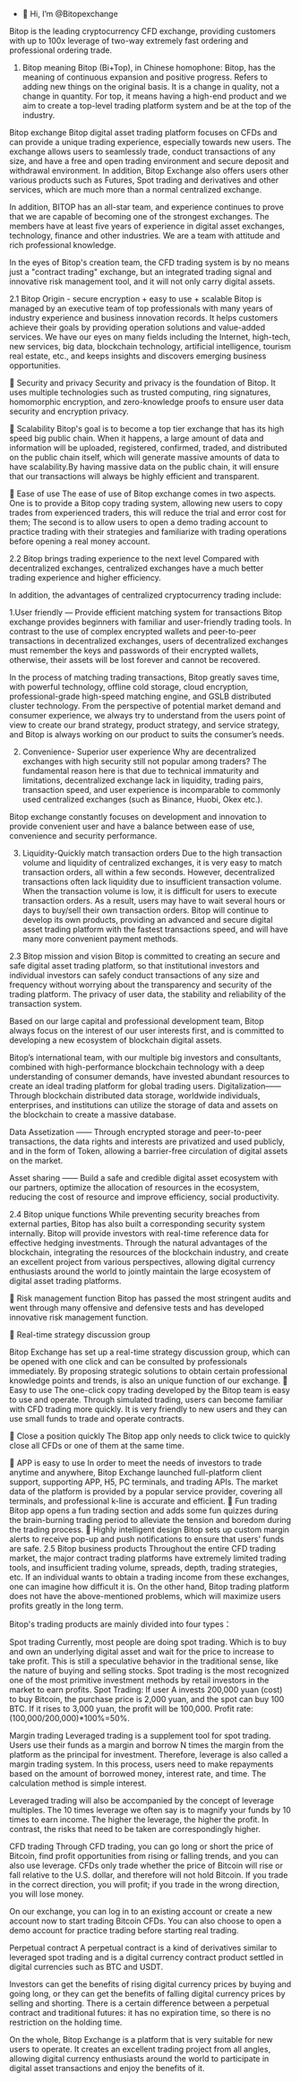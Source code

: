 - 👋 Hi, I’m @Bitopexchange

Bitop is the leading cryptocurrency CFD exchange, providing customers with up to 100x leverage of two-way extremely fast ordering and professional ordering trade.


1. Bitop meaning
Bitop (Bi+Top), in Chinese homophone: Bitop, has the meaning of continuous expansion and positive progress. Refers to adding new things on the original basis. It is a change in quality, not a change in quantity. For top, it means having a high-end product and we aim to create a top-level trading platform system and be at the top of the industry.

Bitop exchange
Bitop digital asset trading platform focuses on CFDs and can provide a unique trading experience, especially towards new users. The exchange allows users to seamlessly trade, conduct transactions of any size, and have a free and open trading environment and secure deposit and withdrawal environment. In addition, Bitop Exchange also offers users other various products such as Futures, Spot trading and derivatives and other services, which are much more than a normal centralized exchange.

In addition, BITOP has an all-star team, and experience continues to prove that we are capable of becoming one of the strongest exchanges. The members have at least five years of experience in digital asset exchanges, technology, finance and other industries. We are a team with attitude and rich professional knowledge.

In the eyes of Bitop's creation team, the CFD trading system is by no means just a "contract trading" exchange, but an integrated trading signal and innovative risk management tool, and it will not only carry digital assets.

2.1 Bitop Origin - secure encryption + easy to use + scalable
Bitop is managed by an executive team of top professionals with many years of industry experience and business innovation records. It helps customers achieve their goals by providing operation solutions and value-added services. We have our eyes on many fields including the Internet, high-tech, new services, big data, blockchain technology, artificial intelligence, tourism real estate, etc., and keeps insights and discovers emerging business opportunities. 

	Security and privacy
Security and privacy is the foundation of Bitop. It uses multiple technologies such as trusted computing, ring signatures, homomorphic encryption, and zero-knowledge proofs to ensure user data security and encryption privacy.

	Scalability 
Bitop's goal is to become a top tier exchange that has its high speed big public chain. When it happens, a large amount of data and information will be uploaded, registered, confirmed, traded, and distributed on the public chain itself, which will generate massive amounts of data to have scalability.By having massive data on the public chain, it will ensure that our transactions will always be highly efficient and transparent.

	Ease of use
The ease of use of Bitop exchange comes in two aspects. One is to provide a Bitop copy trading system, allowing new users to copy trades from experienced traders, this will reduce the trial and error cost for them; The second is to allow users to open a demo trading account to practice trading with their strategies and familiarize with trading operations before opening a real money account. 

2.2 Bitop brings trading experience to the next level
Compared with decentralized exchanges, centralized exchanges have a much better trading experience and higher efficiency. 

In addition, the advantages of centralized cryptocurrency trading include:

1.User friendly — Provide efficient matching system for transactions
Bitop exchange provides beginners with familiar and user-friendly trading tools. In contrast to the use of complex encrypted wallets and peer-to-peer transactions in decentralized exchanges, users of decentralized exchanges must remember the keys and passwords of their encrypted wallets, otherwise, their assets will be lost forever and cannot be recovered.

In the process of matching trading transactions, Bitop greatly saves time, with powerful technology, offline cold storage, cloud encryption, professional-grade high-speed matching engine, and GSLB distributed cluster technology. From the perspective of potential market demand and consumer experience, we always try to understand from the users point of view to create our brand strategy, product strategy, and service strategy, and Bitop is always working on our product to suits the consumer’s needs.

2. Convenience- Superior user experience
Why are decentralized exchanges with high security still not popular among traders? The fundamental reason here is that due to technical immaturity and limitations, decentralized exchange lack in liquidity, trading pairs, transaction speed, and user experience is incomparable to commonly used centralized exchanges (such as Binance, Huobi, Okex etc.).

Bitop exchange constantly focuses on development and innovation to provide convenient user and have a balance between ease of use, convenience and security performance.

3. Liquidity-Quickly match transaction orders
Due to the high transaction volume and liquidity of centralized exchanges, it is very easy to match transaction orders, all within a few seconds. However, decentralized transactions often lack liquidity due to insufficient transaction volume. When the transaction volume is low, it is difficult for users to execute transaction orders. As a result, users may have to wait several hours or days to buy/sell their own transaction orders.
Bitop will continue to develop its own products, providing an advanced and secure digital asset trading platform with the fastest transactions speed, and will have many more convenient payment methods.

2.3 Bitop mission and vision 
Bitop is committed to creating an secure and safe digital asset trading platform, so that institutional investors and individual investors can safely conduct transactions of any size and frequency without worrying about the transparency and security of the trading platform. The privacy of user data, the stability and reliability of the transaction system.

Based on our large capital and professional development team, Bitop always focus on the interest of our user interests first, and is committed to developing a new ecosystem of blockchain digital assets.

Bitop’s international team, with our multiple big investors and consultants, combined with high-performance blockchain technology with a deep understanding of consumer demands, have invested abundant resources to create an ideal trading platform for global trading users.
Digitalization——Through blockchain distributed data storage, worldwide individuals, enterprises, and institutions can utilize the storage of data and assets on the blockchain to create a massive database.

Data Assetization —— Through encrypted storage and peer-to-peer transactions, the data rights and interests are privatized and used publicly, and in the form of Token, allowing a barrier-free circulation of digital assets on the market.

Asset sharing —— Build a safe and credible digital asset ecosystem with our partners, optimize the allocation of resources in the ecosystem, reducing the cost of resource and improve efficiency, social productivity.

2.4 Bitop unique functions
While preventing security breaches from external parties, Bitop has also built a corresponding security system internally. Bitop will provide investors with real-time reference data for effective hedging investments. Through the natural advantages of the blockchain, integrating the resources of the blockchain industry, and create an excellent project from various perspectives, allowing digital currency enthusiasts around the world to jointly maintain the large ecosystem of digital asset trading platforms.

	Risk management function
Bitop has passed the most stringent audits and went through many offensive and defensive tests and has developed innovative risk management function.

	Real-time strategy discussion group

Bitop Exchange has set up a real-time strategy discussion group, which can be opened with one click and can be consulted by professionals immediately. By proposing strategic solutions to obtain certain professional knowledge points and trends, is also an unique function of our exchange.
	Easy to use
The one-click copy trading developed by the Bitop team is easy to use and operate. Through simulated trading, users can become familiar with CFD trading more quickly. It is very friendly to new users and they can use small funds to trade and operate contracts.

	Close a position quickly 
The Bitop app only needs to click twice to quickly close all CFDs or one of them at the same time.

	APP is easy to use
In order to meet the needs of investors to trade anytime and anywhere, Bitop Exchange launched full-platform client support, supporting APP, H5, PC terminals, and trading APIs. The market data of the platform is provided by a popular service provider, covering all terminals, and professional k-line is accurate and efficient.
	Fun trading
Bitop app opens a fun trading section and adds some fun quizzes during the brain-burning trading period to alleviate the tension and boredom during the trading process.
	Highly intelligent design
Bitop sets up custom margin alerts to receive pop-up and push notifications to ensure that users' funds are safe.
2.5 Bitop business products
Throughout the entire CFD trading market, the major contract trading platforms have extremely limited trading tools, and insufficient trading volume, spreads, depth, trading strategies, etc. If an individual wants to obtain a trading income from these exchanges, one can imagine how difficult it is. On the other hand, Bitop trading platform does not have the above-mentioned problems, which will maximize users profits greatly in the long term.

Bitop's trading products are mainly divided into four types：

Spot trading 
Currently, most people are doing spot trading. Which is to buy and own an underlying digital asset and wait for the price to increase to take profit. This is still a speculative behavior in the traditional sense, like the nature of buying and selling stocks. Spot trading is the most recognized one of the most primitive investment methods by retail investors in the market to earn profits.
Spot Trading: If user A invests 200,000 yuan (cost) to buy Bitcoin, the purchase price is 2,000 yuan, and the spot can buy 100 BTC. If it rises to 3,000 yuan, the profit will be 100,000. Profit rate: (100,000/200,000)*100%=50%.

Margin trading 
Leveraged trading is a supplement tool for spot trading. Users use their funds as a margin and borrow N times the margin from the platform as the principal for investment. Therefore, leverage is also called a margin trading system. In this process, users need to make repayments based on the amount of borrowed money, interest rate, and time. The calculation method is simple interest.

Leveraged trading will also be accompanied by the concept of leverage multiples. The 10 times leverage we often say is to magnify your funds by 10 times to earn income. The higher the leverage, the higher the profit. In contrast, the risks that need to be taken are correspondingly higher.

CFD trading
Through CFD trading, you can go long or short the price of Bitcoin, find profit opportunities from rising or falling trends, and you can also use leverage. CFDs only trade whether the price of Bitcoin will rise or fall relative to the U.S. dollar, and therefore will not hold Bitcoin. If you trade in the correct direction, you will profit; if you trade in the wrong direction, you will lose money.

On our exchange, you can log in to an existing account or create a new account now to start trading Bitcoin CFDs. You can also choose to open a demo account for practice trading before starting real trading.

Perpetual contract 
A perpetual contract is a kind of derivatives similar to leveraged spot trading and is a digital currency contract product settled in digital currencies such as BTC and USDT.

Investors can get the benefits of rising digital currency prices by buying and going long, or they can get the benefits of falling digital currency prices by selling and shorting. There is a certain difference between a perpetual contract and traditional futures: it has no expiration time, so there is no restriction on the holding time.

On the whole, Bitop Exchange is a platform that is very suitable for new users to operate. It creates an excellent trading project from all angles, allowing digital currency enthusiasts around the world to participate in digital asset transactions and enjoy the benefits of it.
